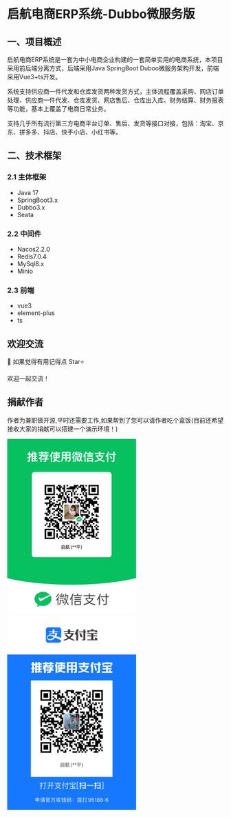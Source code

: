 ﻿# 启航电商ERP系统-Dubbo微服务版

## 一、项目概述

启航电商ERP系统是一套为中小电商企业构建的一套简单实用的电商系统，本项目采用前后端分离方式，后端采用Java SpringBoot Duboo微服务架构开发，前端采用Vue3+ts开发。

系统支持供应商一件代发和仓库发货两种发货方式，主体流程覆盖采购、网店订单处理、供应商一件代发、仓库发货、网店售后、仓库出入库、财务结算、财务报表等功能，基本上覆盖了电商日常业务。

支持几乎所有流行第三方电商平台订单、售后、发货等接口对接，包括：淘宝、京东、拼多多、抖店、快手小店、小红书等。


## 二、技术框架
### 2.1 主体框架
+ Java 17
+ SpringBoot3.x
+ Dubbo3.x
+ Seata

### 2.2 中间件
+ Nacos2.2.0
+ Redis7.0.4
+ MySql8.x
+ Minio

### 2.3 前端
+ vue3
+ element-plus
+ ts



## 欢迎交流



💖 如果觉得有用记得点 Star⭐


欢迎一起交流！



## 捐献作者
作者为兼职做开源,平时还需要工作,如果帮到了您可以请作者吃个盒饭(目前还希望接收大家的捐献可以搭建一个演示环境！)


<img src="./weixinzhifu.jpg" width="300px" />
<img src="./zhifubao.jpg" width="300px" />

